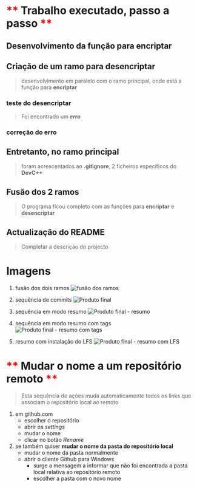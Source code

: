 
# <span style="color:red">\*\*</span> Trabalho executado, passo a passo <span style="color:red">**</span>

## Desenvolvimento da função para **encriptar**

## Criação de um ramo para **desencriptar**

>desenvolvimento em paralelo com o ramo
principal, onde está a função para **encriptar**

### teste do desencriptar

>Foi encontrado um ***erro***

### correção do erro

## Entretanto, no ramo principal

>foram acrescentados ao **.gitignore**, 2 ficheiros específicos do **DevC++**

## Fusão dos 2 ramos

>O programa ficou completo com as funções para **encriptar** e **desencriptar**

## Actualização do README

>Completar a descrição do projecto

# Imagens

1. fusão dos dois ramos
![fusão dos ramos](Imagens/Merge_decrypt.JPG)
2. sequência de commits
![Produto final](Imagens/Log_after_updt_README.JPG)
3. sequência em modo resumo
![Produto final - resumo](Imagens/logResumo.JPG)

4. sequência em modo resumo com tags
![Produto final - resumo com tags](Imagens/logResumoTag.JPG)

5. resumo com instalação do LFS
![Produto final - resumo com LFS](Imagens/logResumolfs.JPG)

# <span style="color:red">\*\*</span> Mudar o nome a um repositório remoto <span style="color:red">\*\*</span>

>Esta sequência de ações muda automaticamente todos os links que associam o repositório local ao remoto

1. em github.com
    * escolher o repositório
    * abrir os *settings*
    * mudar o nome
    * clicar no botão *Rename*
2. se também quiser **mudar o nome da pasta do repositório local**
    * mudar o nome da pasta normalmente
    * abrir o cliente Github para Windows
        * surge a mensagem a informar que não foi encontrada a pasta local relativa ao repositório remoto
        * escolher a pasta com o novo nome

